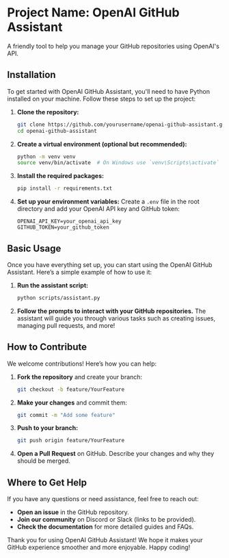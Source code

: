# Project Name: OpenAI GitHub Assistant

A friendly tool to help you manage your GitHub repositories using OpenAI's API.

## Installation

To get started with OpenAI GitHub Assistant, you'll need to have Python installed on your machine. Follow these steps to set up the project:

1. **Clone the repository:**
   ```bash
   git clone https://github.com/yourusername/openai-github-assistant.git
   cd openai-github-assistant
   ```

2. **Create a virtual environment (optional but recommended):**
   ```bash
   python -m venv venv
   source venv/bin/activate  # On Windows use `venv\Scripts\activate`
   ```

3. **Install the required packages:**
   ```bash
   pip install -r requirements.txt
   ```

4. **Set up your environment variables:**
   Create a `.env` file in the root directory and add your OpenAI API key and GitHub token:
   ```
   OPENAI_API_KEY=your_openai_api_key
   GITHUB_TOKEN=your_github_token
   ```

## Basic Usage

Once you have everything set up, you can start using the OpenAI GitHub Assistant. Here’s a simple example of how to use it:

1. **Run the assistant script:**
   ```bash
   python scripts/assistant.py
   ```

2. **Follow the prompts to interact with your GitHub repositories.** The assistant will guide you through various tasks such as creating issues, managing pull requests, and more!

## How to Contribute

We welcome contributions! Here’s how you can help:

1. **Fork the repository** and create your branch:
   ```bash
   git checkout -b feature/YourFeature
   ```

2. **Make your changes** and commit them:
   ```bash
   git commit -m "Add some feature"
   ```

3. **Push to your branch:**
   ```bash
   git push origin feature/YourFeature
   ```

4. **Open a Pull Request** on GitHub. Describe your changes and why they should be merged.

## Where to Get Help

If you have any questions or need assistance, feel free to reach out:

- **Open an issue** in the GitHub repository.
- **Join our community** on Discord or Slack (links to be provided).
- **Check the documentation** for more detailed guides and FAQs.

Thank you for using OpenAI GitHub Assistant! We hope it makes your GitHub experience smoother and more enjoyable. Happy coding!